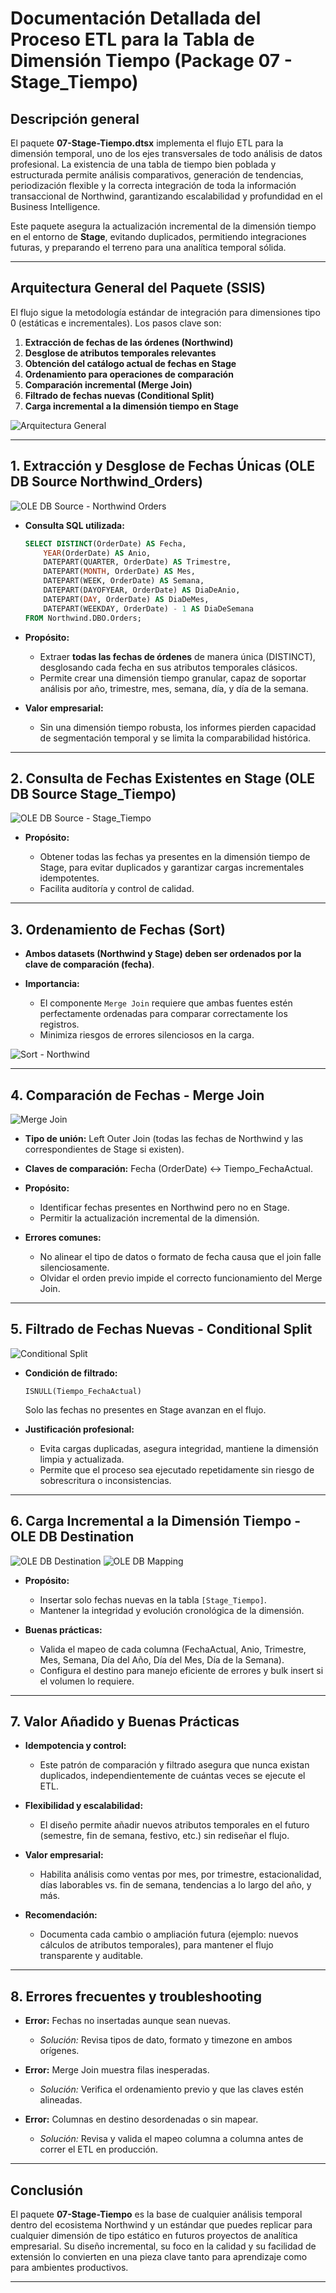 # **Documentación Detallada del Proceso ETL para la Tabla de Dimensión Tiempo (Package 07 - Stage_Tiempo)**

## **Descripción general**

El paquete **07-Stage-Tiempo.dtsx** implementa el flujo ETL para la dimensión temporal, uno de los ejes transversales de todo análisis de datos profesional. La existencia de una tabla de tiempo bien poblada y estructurada permite análisis comparativos, generación de tendencias, periodización flexible y la correcta integración de toda la información transaccional de Northwind, garantizando escalabilidad y profundidad en el Business Intelligence.

Este paquete asegura la actualización incremental de la dimensión tiempo en el entorno de **Stage**, evitando duplicados, permitiendo integraciones futuras, y preparando el terreno para una analítica temporal sólida.

---

## Arquitectura General del Paquete (SSIS)

El flujo sigue la metodología estándar de integración para dimensiones tipo 0 (estáticas e incrementales).
Los pasos clave son:

1. **Extracción de fechas de las órdenes (Northwind)**
2. **Desglose de atributos temporales relevantes**
3. **Obtención del catálogo actual de fechas en Stage**
4. **Ordenamiento para operaciones de comparación**
5. **Comparación incremental (Merge Join)**
6. **Filtrado de fechas nuevas (Conditional Split)**
7. **Carga incremental a la dimensión tiempo en Stage**

![Arquitectura General](../Imgs/07-Package/07-Package-Arquitecture.png)

---

## 1. Extracción y Desglose de Fechas Únicas (OLE DB Source Northwind_Orders)

![OLE DB Source - Northwind Orders](../Imgs/07-Package/07-OLEDBSource-NorthwindOrders.png)

- **Consulta SQL utilizada:**

  ```sql
  SELECT DISTINCT(OrderDate) AS Fecha,
      YEAR(OrderDate) AS Anio,
      DATEPART(QUARTER, OrderDate) AS Trimestre,
      DATEPART(MONTH, OrderDate) AS Mes,
      DATEPART(WEEK, OrderDate) AS Semana,
      DATEPART(DAYOFYEAR, OrderDate) AS DiaDeAnio,
      DATEPART(DAY, OrderDate) AS DiaDeMes,
      DATEPART(WEEKDAY, OrderDate) - 1 AS DiaDeSemana
  FROM Northwind.DBO.Orders;
  ```

- **Propósito:**

  - Extraer **todas las fechas de órdenes** de manera única (DISTINCT), desglosando cada fecha en sus atributos temporales clásicos.
  - Permite crear una dimensión tiempo granular, capaz de soportar análisis por año, trimestre, mes, semana, día, y día de la semana.

- **Valor empresarial:**

  - Sin una dimensión tiempo robusta, los informes pierden capacidad de segmentación temporal y se limita la comparabilidad histórica.

---

## 2. Consulta de Fechas Existentes en Stage (OLE DB Source Stage_Tiempo)

![OLE DB Source - Stage_Tiempo](../Imgs/07-Package/07-OLEDBSource-StageTiempo.png)

- **Propósito:**

  - Obtener todas las fechas ya presentes en la dimensión tiempo de Stage, para evitar duplicados y garantizar cargas incrementales idempotentes.
  - Facilita auditoría y control de calidad.

---

## 3. Ordenamiento de Fechas (Sort)

- **Ambos datasets (Northwind y Stage) deben ser ordenados por la clave de comparación (fecha)**.
- **Importancia:**

  - El componente `Merge Join` requiere que ambas fuentes estén perfectamente ordenadas para comparar correctamente los registros.
  - Minimiza riesgos de errores silenciosos en la carga.

![Sort - Northwind](../Imgs/07-Package/07-Sort.png)

---

## 4. Comparación de Fechas - Merge Join

![Merge Join](../Imgs/07-Package/07-MergeJoin.png)

- **Tipo de unión:** Left Outer Join (todas las fechas de Northwind y las correspondientes de Stage si existen).

- **Claves de comparación:** Fecha (OrderDate) ↔ Tiempo_FechaActual.

- **Propósito:**

  - Identificar fechas presentes en Northwind pero no en Stage.
  - Permitir la actualización incremental de la dimensión.

- **Errores comunes:**

  - No alinear el tipo de datos o formato de fecha causa que el join falle silenciosamente.
  - Olvidar el orden previo impide el correcto funcionamiento del Merge Join.

---

## 5. Filtrado de Fechas Nuevas - Conditional Split

![Conditional Split](../Imgs/07-Package/07-ConditionalSplit.png)

- **Condición de filtrado:**

  ```
  ISNULL(Tiempo_FechaActual)
  ```

  Solo las fechas no presentes en Stage avanzan en el flujo.

- **Justificación profesional:**

  - Evita cargas duplicadas, asegura integridad, mantiene la dimensión limpia y actualizada.
  - Permite que el proceso sea ejecutado repetidamente sin riesgo de sobrescritura o inconsistencias.

---

## 6. Carga Incremental a la Dimensión Tiempo - OLE DB Destination

![OLE DB Destination](../Imgs/07-Package/07-OLEDBDestination.png)
![OLE DB Mapping](../Imgs/07-Package/07-OLEDBMapping.png)

- **Propósito:**

  - Insertar solo fechas nuevas en la tabla `[Stage_Tiempo]`.
  - Mantener la integridad y evolución cronológica de la dimensión.

- **Buenas prácticas:**

  - Valida el mapeo de cada columna (FechaActual, Anio, Trimestre, Mes, Semana, Día del Año, Día del Mes, Día de la Semana).
  - Configura el destino para manejo eficiente de errores y bulk insert si el volumen lo requiere.

---

## 7. Valor Añadido y Buenas Prácticas

- **Idempotencia y control:**

  - Este patrón de comparación y filtrado asegura que nunca existan duplicados, independientemente de cuántas veces se ejecute el ETL.

- **Flexibilidad y escalabilidad:**

  - El diseño permite añadir nuevos atributos temporales en el futuro (semestre, fin de semana, festivo, etc.) sin rediseñar el flujo.

- **Valor empresarial:**

  - Habilita análisis como ventas por mes, por trimestre, estacionalidad, días laborables vs. fin de semana, tendencias a lo largo del año, y más.

- **Recomendación:**

  - Documenta cada cambio o ampliación futura (ejemplo: nuevos cálculos de atributos temporales), para mantener el flujo transparente y auditable.

---

## 8. Errores frecuentes y troubleshooting

- **Error:** Fechas no insertadas aunque sean nuevas.

  - _Solución:_ Revisa tipos de dato, formato y timezone en ambos orígenes.

- **Error:** Merge Join muestra filas inesperadas.

  - _Solución:_ Verifica el ordenamiento previo y que las claves estén alineadas.

- **Error:** Columnas en destino desordenadas o sin mapear.

  - _Solución:_ Revisa y valida el mapeo columna a columna antes de correr el ETL en producción.

---

## Conclusión

El paquete **07-Stage-Tiempo** es la base de cualquier análisis temporal dentro del ecosistema Northwind y un estándar que puedes replicar para cualquier dimensión de tipo estático en futuros proyectos de analítica empresarial. Su diseño incremental, su foco en la calidad y su facilidad de extensión lo convierten en una pieza clave tanto para aprendizaje como para ambientes productivos.

---
